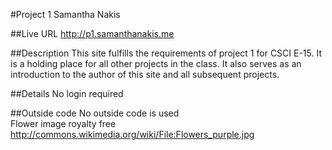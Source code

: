 #Project 1 Samantha Nakis

##Live URL
<http://p1.samanthanakis.me>

##Description
This site fulfills the requirements of project 1 for CSCI E-15. It is a holding place for all other projects in the class. It also serves as an introduction to the author of this site and all subsequent projects.

##Details
No login required

##Outside code
No outside code is used  
Flower image royalty free <http://commons.wikimedia.org/wiki/File:Flowers_purple.jpg>